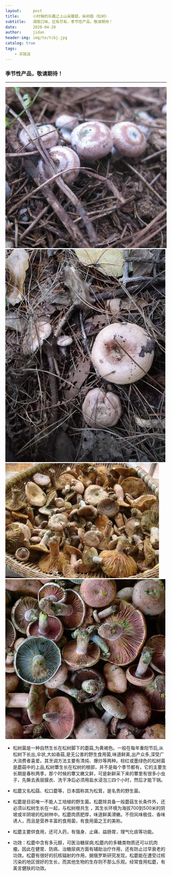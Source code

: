 ```yaml
---
layout:     post
title:      小时候的乐趣之上山采蘑菇，枞树菇（松树）
subtitle:   湖南口味，应有尽有，季节性产品，敬请期待！
date:       2020-04-20
author:     jidan
header-img: img/te/tcbj.jpg
catalog: true
tags:
    - 买就送
---
```

### 季节性产品，敬请期待！
---
![](/img/te/37.jpg)
![](/img/te/40.jpg)
![](/img/te/38.jpg)
![](/img/te/39.jpg)  

* 松树菌是一种自然生长在松树脚下的蘑菇,为黄褐色。一般在每年重阳节后,从松树下长出,伞状,大如香菇,是无公害的野生食用菌,味道鲜美,出产众多,深受广大消费者喜爱。其烹调方法主要有清炖、爆炒等两种。棕红或墨绿色的松树菌是蘑菇中的上品,松树蕈生长在松树的根部，并不是每个季节都有，它的主要生长期是春秋两季，那个时候的蕈又嫩又鲜，可是新鲜采下来的蕈里有很多小虫子，先撕去表层膜衣、洗干净后必须用盐水浸泡三四个小时，然后才能下锅。
		
* 松蘑又名松菇、松口蘑等，日本国称其为松茸，是名贵的野生菌。  

* 松蘑是目前唯一不能人工培植的野生菌。松蘑除具备一般蘑菇生长条件外，还必须以松树生长在一起，与松树根共生 ，其生长环境为海拔700到500米的阴坡或半阴坡的松树林中。松蘑肉质肥厚，味道鲜美滑嫩。不但风味极佳、香味诱人，而且是营养丰富的食用菌，有食用菌之王的美称。
		
* 松蘑主要供食用，还可入药，有强身、止痛、益肠胃，理气化痰等功能。  

* 功效：松蘑中含有多元醇，可医治糖尿病;松蘑内的多糖类物质还可以抗肉瘤。因此在健胃、防病、治糖尿病方面有辅助治疗作用，还有防止过早衰老的功效。松蘑有很好的抗核辐射的作用，据俄罗斯研究发现，松蘑能在遭受过核污染的地区很好的生长，而其他生物的生存则不那么乐观。经常食用松蘑，有美言健肤的功效。
